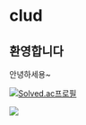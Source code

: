 # clud
## 환영합니다
안녕하세용~

[![Solved.ac프로필](http://mazassumnida.wtf/api/v2/generate_badge?boj=mhkr03)](https://solved.ac/mhkr03)


<img src="https://img.shields.io/badge/Unreal(#0E1128)?style=for-the-badge&logo=Unreal&logoColor=white">
